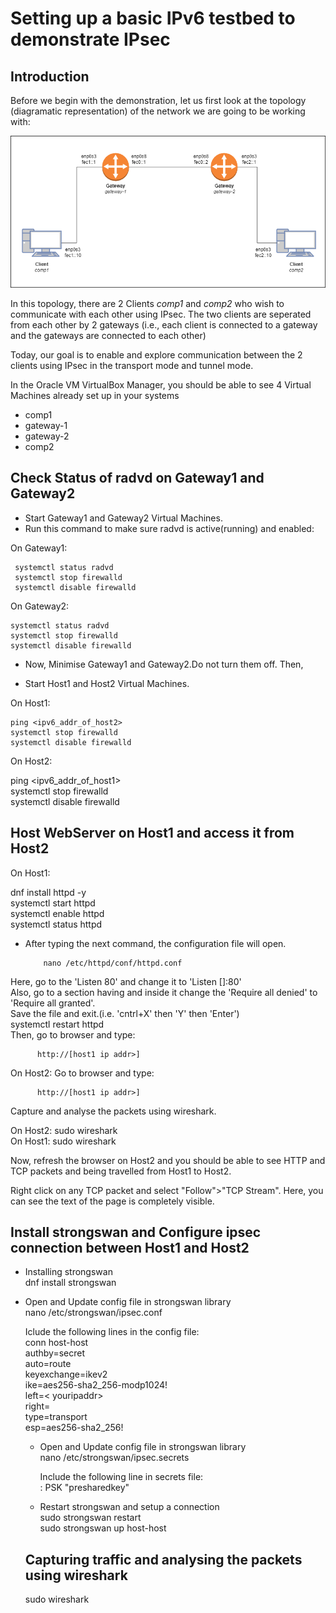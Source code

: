 # Setting up a basic IPv6 testbed to demonstrate IPsec
## Introduction
Before we begin with the demonstration, let us first look at the topology (diagramatic representation) of the network we are going to be working with:

![Network Topology Image](/IPSec/images/topology.png)

In this topology, there are 2 Clients *comp1* and *comp2* who wish to communicate with each other using IPsec. The two clients are seperated from each other by 2 gateways (i.e., each client is connected to a gateway and the gateways are connected to each other)

Today, our goal is to enable and explore communication between the 2 clients using IPsec in the transport mode and tunnel mode. 


In the Oracle VM VirtualBox Manager, you should be able to see 4 Virtual Machines already set up in your systems
   - comp1
   - gateway-1
   - gateway-2
   - comp2





## Check Status of radvd on Gateway1 and Gateway2
- Start Gateway1 and Gateway2 Virtual Machines.    
- Run this command to make sure radvd is active(running) and enabled:  

On Gateway1:    

     systemctl status radvd  
     systemctl stop firewalld  
     systemctl disable firewalld  

 
On Gateway2:  
   
    systemctl status radvd  
    systemctl stop firewalld 
    systemctl disable firewalld


- Now, Minimise Gateway1 and Gateway2.Do not turn them off. Then,  

- Start Host1 and Host2 Virtual Machines.  

On Host1:
   
    ping <ipv6_addr_of_host2>    
    systemctl stop firewalld  
    systemctl disable firewalld  

  On Host2:   

ping <ipv6_addr_of_host1>  
systemctl stop firewalld  
systemctl disable firewalld  
             
## Host WebServer on Host1 and access it from Host2
  On Host1:   

dnf install httpd -y  
systemctl start httpd  
systemctl enable httpd  
systemctl status httpd  

- After typing the next command, the configuration file will open.  

          nano /etc/httpd/conf/httpd.conf  

Here, go to the 'Listen 80' and change it to 'Listen [<youripaddr>]:80'   
Also, go to a section having <Directory></Directory> and inside it change the 'Require all denied' to 'Require all granted'.  
Save the file and exit.(i.e. 'cntrl+X' then 'Y' then 'Enter')  
          systemctl restart httpd  
Then, go to browser and type:  

          http://[host1 ip addr>]  

  On Host2: Go to browser and type:  
          
          http://[host1 ip addr>]  

Capture and analyse the packets using wireshark.   
 
  On Host2: sudo wireshark  
  On Host1: sudo wireshark  

Now, refresh the browser on Host2 and you should be able to see HTTP and TCP packets and being travelled from Host1 to Host2.  

Right click on any TCP packet and select "Follow">"TCP Stream". Here, you can see the text of the page is completely visible.   

## Install strongswan and Configure ipsec connection between Host1 and Host2
- Installing strongswan  
  dnf install strongswan  
- Open and Update config file in strongswan library  
  nano /etc/strongswan/ipsec.conf  

  Iclude the following lines in the config file:  
  conn host-host  
     authby=secret  
     auto=route  
     keyexchange=ikev2  
     ike=aes256-sha2_256-modp1024!  
     left=< youripaddr>  
     right=<receiveripaddr>  
     type=transport  
     esp=aes256-sha2_256!  
  
  - Open and Update config file in strongswan library  
    nano /etc/strongswan/ipsec.secrets  

    Include the following line in secrets file:  
    <receiveripaddr> : PSK "presharedkey"  

  - Restart strongswan and setup a connection  
    sudo strongswan restart  
    sudo strongswan up host-host  

  ## Capturing traffic and analysing the packets using wireshark
   sudo wireshark  

  











